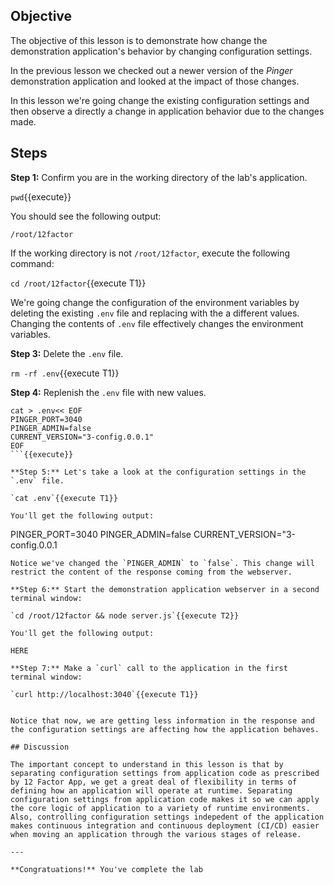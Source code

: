 ## Objective
The objective of this lesson is to demonstrate how change the demonstration application's behavior by changing configuration settings.

In the previous lesson we checked out a newer version of the *Pinger* demonstration application and looked at the impact of those changes.

In this lesson we're going change the existing configuration settings and then observe a directly a change in application behavior due to the changes made.


## Steps

**Step 1:** Confirm you are in the working directory of the lab's application.

`pwd`{{execute}}

You should see the following output:

`/root/12factor`

If the working directory is not `/root/12factor`, execute the following command:

`cd /root/12factor`{{execute T1}}

We're going change the configuration of the environment variables by deleting the existing `.env` file and replacing with the a different values. Changing the contents of `.env` file effectively changes the environment variables.

**Step 3:** Delete the `.env` file.

`rm -rf .env`{{execute T1}}

**Step 4:** Replenish the `.env` file with new values.

```
cat > .env<< EOF
PINGER_PORT=3040
PINGER_ADMIN=false
CURRENT_VERSION="3-config.0.0.1"
EOF
```{{execute}}

**Step 5:** Let's take a look at the configuration settings in the `.env` file.

`cat .env`{{execute T1}}

You'll get the following output:

```
PINGER_PORT=3040
PINGER_ADMIN=false
CURRENT_VERSION="3-config.0.0.1
```
Notice we've changed the `PINGER_ADMIN` to `false`. This change will restrict the content of the response coming from the webserver.

**Step 6:** Start the demonstration application webserver in a second terminal window:

`cd /root/12factor && node server.js`{{execute T2}}

You'll get the following output:

HERE

**Step 7:** Make a `curl` call to the application in the first terminal window:

`curl http://localhost:3040`{{execute T1}}


Notice that now, we are getting less information in the response and the configuration settings are affecting how the application behaves.

## Discussion

The important concept to understand in this lesson is that by separating configuration settings from application code as prescribed by 12 Factor App, we get a great deal of flexibility in terms of defining how an application will operate at runtime. Separating configuration settings from application code makes it so we can apply the core logic of application to a variety of runtime environments. Also, controlling configuration settings indepedent of the application makes continuous integration and continuous deployment (CI/CD) easier when moving an application through the various stages of release.

---

**Congratuations!** You've complete the lab




